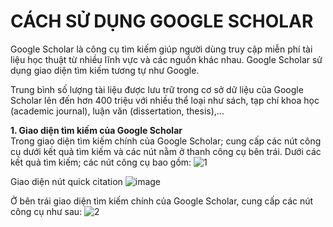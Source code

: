 CÁCH SỬ DỤNG GOOGLE SCHOLAR
=======
Google Scholar là công cụ tìm kiếm giúp người dùng truy cập miễn phí tài liệu học thuật từ nhiều lĩnh vực và các nguồn khác nhau. Google Scholar sử dụng giao diện tìm kiếm tương tự như Google.

Trung bình số lượng tài liệu được lưu trữ trong cơ sở dữ liệu của Google Scholar lên đến hơn 400 triệu với nhiều thể loại như sách, tạp chí khoa học (academic journal), luận văn (dissertation, thesis),…

**1.  Giao diện tìm kiếm của Google Scholar**  
Trong giao diện tìm kiếm chính của Google Scholar; cung cấp các nút công cụ dưới kết quả tìm kiếm và các nút nằm ở thanh công cụ bên trái. Dưới các kết quả tìm kiếm; các nút công cụ bao gồm:
![1](https://user-images.githubusercontent.com/53169638/112926639-eb33b880-913d-11eb-9c62-689bc45bde09.png)


Giao diện nút quick citation
![image](https://user-images.githubusercontent.com/53169638/112925079-795a6f80-913b-11eb-97bb-fe64ac0dd983.png)

Ở bên trái giao diện tìm kiếm chính của Google Scholar, cung cấp các nút công cụ như sau:
![2](https://user-images.githubusercontent.com/53169638/112926558-d0614400-913d-11eb-98c2-c7aba599c3e0.png)
